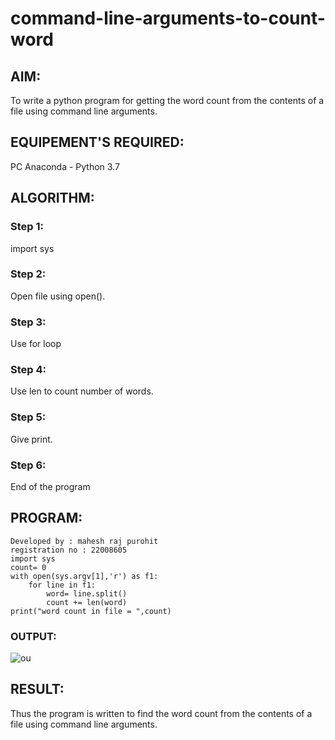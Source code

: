 # command-line-arguments-to-count-word
## AIM:
To write a python program for getting the word count from the contents of a file using command line arguments.
## EQUIPEMENT'S REQUIRED: 
PC
Anaconda - Python 3.7
## ALGORITHM: 
### Step 1:
import sys

### Step 2: 
Open file using open().
 
### Step 3: 
Use for loop

### Step 4:  
Use len to count number of words.

### Step 5: 
Give print.

### Step 6:
End of the program

## PROGRAM:
```
Developed by : mahesh raj purohit
registration no : 22008605
import sys
count= 0
with open(sys.argv[1],'r') as f1:
    for line in f1:
        word= line.split()
        count += len(word)
print("word count in file = ",count)
```
### OUTPUT:
![ou](https://user-images.githubusercontent.com/118749665/214773338-e4d5eddd-93b3-49cf-ba52-ed7b0bbc7f51.png)




## RESULT:
Thus the program is written to find the word count from the contents of a file using command line arguments.
